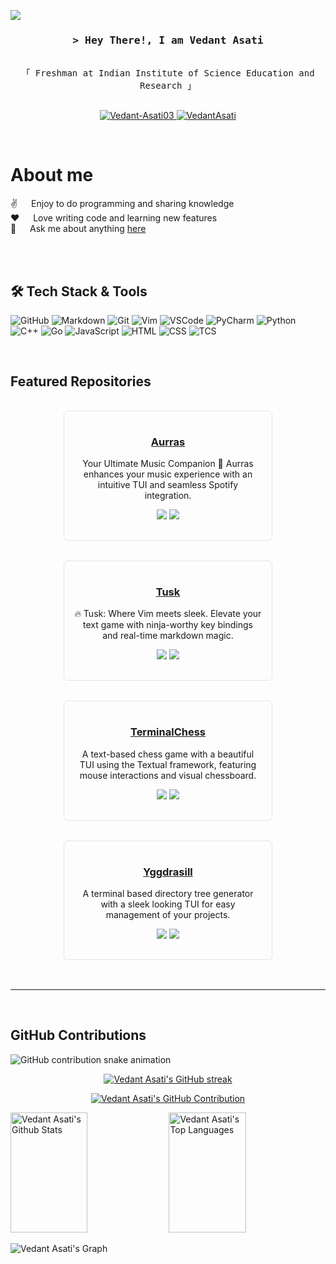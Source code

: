 ![](https://komarev.com/ghpvc/?username=Vedant-Asati03)

<!--
⠀⠀⠀⠀⠀⠀⠀⠀⠀⠀⠀⠀⠀⠀⠀⠀⠀⠀⠀⠀⢀⣀⣀⣀⣤⣀⠀⠀⠀⠀⠀⠀⠀⠀⠀⠀⠀⠀⠀⠀
⠀⠀⠀⠀⠀⠀⠀⠀⠀⠀⠀⠀⠀⠀⠀⠀⠀⠀⢶⣾⣿⣿⣿⣿⣿⣿⣿⣷⣶⡄⠀⠀⠀⠀⠀⠀⠀⠀⠀⠀
⠀⠀⠀⠀⠀⠀⠀⠀⠀⠀⠀⠀⠀⠀⠀⠀⠀⢀⣿⣿⣿⣿⣿⣿⣿⣿⣿⣿⣿⣿⡀⠀⠀⠀⠀⠀⠀⠀⠀⠀
⠀⠀⠀⠀⠀⠀⠀⠀⠀⠀⠀⠀⠀⠀⠀⠀⠀⢸⣿⣿⣿⣿⣿⣿⣿⣿⣿⣿⣿⣿⡇⠀⠀⠀⠀⠀⠀⠀⠀⠀
-->

<h3 align="center">
        <samp>&gt; Hey There!, I am
                <b>Vedant Asati</b>
        </samp>
</h3>

<p align="center"> 
  <samp>
    <br>
    「 Freshman at Indian Institute of Science Education and Research 」
    <br>
    <br>
  </samp>
</p>

<p align="center">
 <a href="https://dev.to/vedantasati03" target="_blank">
 <img src="https://img.shields.io/badge/dev.to-0A0A0A?style=for-the-badge&logo=dev.to&logoColor=white" alt="Vedant-Asati03" />
 </a> 
 <a href="www.linkedin.com/in/vedant-asati-063a56320" target="_blank">
 <img src="https://img.shields.io/badge/LinkedIn-0077B5?style=for-the-badge&logo=linkedin&logoColor=white" alt="VedantAsati" />
 </a>

</p>
<br />

<!-- About Section -->

# About me

✌️ &emsp; Enjoy to do programming and sharing knowledge
<br/>
❤️ &emsp; Love writing code and learning new features
<br/>
💬 &emsp; Ask me about anything [here](https://github.com/Vedant-Asati03/Vedant-Asati03/issues)


<br/>
<br/>

## 🛠️ Tech Stack & Tools

![GitHub](https://img.shields.io/badge/GitHub-181717?style=for-the-badge&logo=github&logoColor=white)
![Markdown](https://img.shields.io/badge/Markdown-000000?style=for-the-badge&logo=markdown&logoColor=white)
![Git](https://img.shields.io/badge/Git-F05032?style=for-the-badge&logo=git&logoColor=white)
![Vim](https://img.shields.io/badge/Vim-019733?style=for-the-badge&logo=vim&logoColor=white)
![VSCode](https://img.shields.io/badge/Visual_Studio_Code-0078d7?style=for-the-badge&logo=visual%20studio&logoColor=white)
![PyCharm](https://img.shields.io/badge/PyCharm-000000?style=for-the-badge&logo=pycharm&logoColor=white)
![Python](https://img.shields.io/badge/Python-3776AB?style=for-the-badge&logo=python&logoColor=white)
![C++](https://img.shields.io/badge/C++-00599C?style=for-the-badge&logo=c%2B%2B&logoColor=white)
![Go](https://img.shields.io/badge/Go-00ADD8?style=for-the-badge&logo=go&logoColor=white)
![JavaScript](https://img.shields.io/badge/JavaScript-F7DF1E?style=for-the-badge&logo=javascript&logoColor=black)
![HTML](https://img.shields.io/badge/HTML-E34F26?style=for-the-badge&logo=html5&logoColor=white)
![CSS](https://img.shields.io/badge/CSS-1572B6?style=for-the-badge&logo=css3&logoColor=white)
![TCS](https://img.shields.io/badge/Textual_CSS-38B2AC?style=for-the-badge&logo=Textual-css&logoColor=white)

<br/>

## Featured Repositories

<div align="center">
  <div style="border: 1px solid #e1e4e8; border-radius: 6px; padding: 16px; margin: 16px; width: 300px; display: inline-block;">
    <h3><a href="https://github.com/Vedant-Asati03/Aurras">Aurras</a></h3>
    <p>Your Ultimate Music Companion 🎵 Aurras enhances your music experience with an intuitive TUI and seamless Spotify integration.</p>
    <p>
      <img src="https://img.shields.io/github/stars/Vedant-Asati03/Aurras?style=flat-square&color=7F3FBF"/>
      <img src="https://img.shields.io/github/forks/Vedant-Asati03/Aurras?style=flat-square&color=7F3FBF"/>
    </p>
  </div>

  <div style="border: 1px solid #e1e4e8; border-radius: 6px; padding: 16px; margin: 16px; width: 300px; display: inline-block;">
    <h3><a href="https://github.com/Vedant-Asati03/Tusk">Tusk</a></h3>
    <p>🔥 Tusk: Where Vim meets sleek. Elevate your text game with ninja-worthy key bindings and real-time markdown magic.</p>
    <p>
      <img src="https://img.shields.io/github/stars/Vedant-Asati03/Tusk?style=flat-square&color=7F3FBF"/>
      <img src="https://img.shields.io/github/forks/Vedant-Asati03/Tusk?style=flat-square&color=7F3FBF"/>
    </p>
  </div>

  <div style="border: 1px solid #e1e4e8; border-radius: 6px; padding: 16px; margin: 16px; width: 300px; display: inline-block;">
    <h3><a href="https://github.com/Vedant-Asati03/TerminalChess">TerminalChess</a></h3>
    <p>A text-based chess game with a beautiful TUI using the Textual framework, featuring mouse interactions and visual chessboard.</p>
    <p>
      <img src="https://img.shields.io/github/stars/Vedant-Asati03/TerminalChess?style=flat-square&color=7F3FBF"/>
      <img src="https://img.shields.io/github/forks/Vedant-Asati03/TerminalChess?style=flat-square&color=7F3FBF"/>
    </p>
  </div>

  <div style="border: 1px solid #e1e4e8; border-radius: 6px; padding: 16px; margin: 16px; width: 300px; display: inline-block;">
    <h3><a href="https://github.com/Vedant-Asati03/Yggdrasill">Yggdrasill</a></h3>
    <p>A terminal based directory tree generator with a sleek looking TUI for easy management of your projects.</p>
    <p>
      <img src="https://img.shields.io/github/stars/Vedant-Asati03/Yggdrasill?style=flat-square&color=7F3FBF"/>
      <img src="https://img.shields.io/github/forks/Vedant-Asati03/Yggdrasill?style=flat-square&color=7F3FBF"/>
    </p>
  </div>
</div>

<br/>
<hr/>
<br/>

## GitHub Contributions
<picture>
  <source media="(prefers-color-scheme: dark)" srcset="https://raw.githubusercontent.com/Vedant-Asati03/Vedant-Asati03/output/github-snake-dark.svg"/>
  <source media="(prefers-color-scheme: light)" srcset="https://raw.githubusercontent.com/Vedant-Asati03/Vedant-Asati03/output/github-snake.svg"/>
  <img alt="GitHub contribution snake animation" src="https://raw.githubusercontent.com/Vedant-Asati03/Vedant-Asati03/output/github-snake.svg"/>
</picture>

<p align="center">
  <a href="https://github.com/Vedant-Asati03">
    <img src="https://github-readme-streak-stats.herokuapp.com/?user=Vedant-Asati03&theme=radical&border=7F3FBF&background=0D1117" alt="Vedant Asati's GitHub streak"/>
  </a>
</p>

<p align="center">
  <a href="https://github.com/Vedant-Asati03">
    <img src="https://github-profile-summary-cards.vercel.app/api/cards/profile-details?username=Vedant-Asati03&theme=radical" alt="Vedant Asati's GitHub Contribution"/>
  </a>
</p>

<a> 
    <a href="https://github.com/Vedant-Asati03"><img alt="Vedant Asati's Github Stats" src="https://denvercoder1-github-readme-stats.vercel.app/api?username=Vedant-Asati03&show_icons=true&count_private=true&theme=react&border_color=7F3FBF&bg_color=0D1117&title_color=F85D7F&icon_color=F8D866" height="192px" width="49.5%"/></a>
  <a href="https://github.com/alsiam"><img alt="Vedant Asati's Top Languages" src="https://denvercoder1-github-readme-stats.vercel.app/api/top-langs/?username=Vedant-Asati03&langs_count=8&layout=compact&theme=react&border_color=7F3FBF&bg_color=0D1117&title_color=F85D7F&icon_color=F8D866" height="192px" width="49.5%"/></a>
  <br/>
</a>


![Vedant Asati's Graph](https://github-readme-activity-graph.vercel.app/graph?username=Vedant-Asati03&custom_title=Vedant%20Asati's%20GitHub%20Activity%20Graph&bg_color=0D1117&color=7F3FBF&line=7F3FBF&point=7F3FBF&area_color=FFFFFF&title_color=FFFFFF&area=true)
